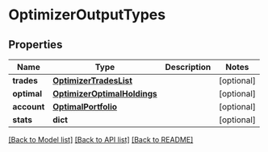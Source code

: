 # OptimizerOutputTypes


## Properties
Name | Type | Description | Notes
------------ | ------------- | ------------- | -------------
**trades** | [**OptimizerTradesList**](OptimizerTradesList.md) |  | [optional] 
**optimal** | [**OptimizerOptimalHoldings**](OptimizerOptimalHoldings.md) |  | [optional] 
**account** | [**OptimalPortfolio**](OptimalPortfolio.md) |  | [optional] 
**stats** | **dict** |  | [optional] 

[[Back to Model list]](../README.md#documentation-for-models) [[Back to API list]](../README.md#documentation-for-api-endpoints) [[Back to README]](../README.md)


